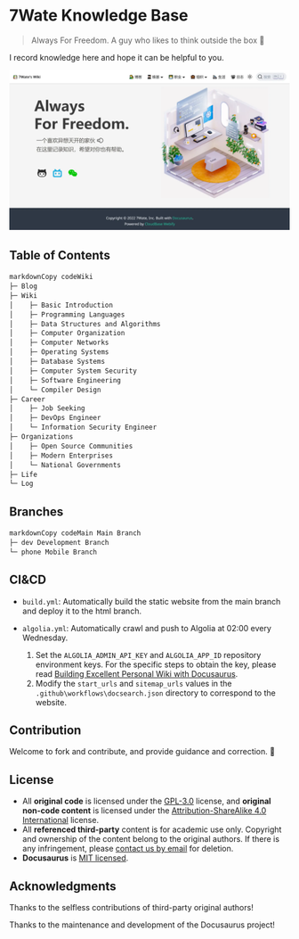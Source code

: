 # 7Wate Knowledge Base

> Always For Freedom. A guy who likes to think outside the box 💨

I record knowledge here and hope it can be helpful to you.

![Site Homepage](static/img/index.jpg)

## Table of Contents

```markdown
markdownCopy codeWiki
├─ Blog
├─ Wiki
│    ├─ Basic Introduction
│    ├─ Programming Languages
│    ├─ Data Structures and Algorithms
│    ├─ Computer Organization
│    ├─ Computer Networks
│    ├─ Operating Systems
│    ├─ Database Systems
│    ├─ Computer System Security
│    ├─ Software Engineering
│    └─ Compiler Design
├─ Career
│    ├─ Job Seeking
│    ├─ DevOps Engineer
│    └─ Information Security Engineer
├─ Organizations
│    ├─ Open Source Communities
│    ├─ Modern Enterprises
│    └─ National Governments
├─ Life
└─ Log
```

## Branches

```markdown
markdownCopy codeMain Main Branch
├─ dev Development Branch
└─ phone Mobile Branch
```

## CI&CD

- `build.yml`: Automatically build the static website from the main branch and deploy it to the html branch.

- `algolia.yml`: Automatically crawl and push to Algolia at 02:00 every Wednesday.
    1. Set the `ALGOLIA_ADMIN_API_KEY` and `ALGOLIA_APP_ID` repository environment keys. For the specific steps to obtain the key, please read [Building Excellent Personal Wiki with Docusaurus](https://blog.7wate.com/?p=75).
    2. Modify the `start_urls` and `sitemap_urls` values in the `.github\workflows\docsearch.json` directory to correspond to the website.

## Contribution

Welcome to fork and contribute, and provide guidance and correction. 👊

## License

- All **original code** is licensed under the [GPL-3.0](http://www.thebigfly.com/gnu/FDLv1.3/) license, and **original non-code content** is licensed under the [Attribution-ShareAlike 4.0 International](http://creativecommons.org/licenses/by-sa/4.0/) license.
- All **referenced third-party** content is for academic use only. Copyright and ownership of the content belong to the original authors. If there is any infringement, please [contact us by email](mailto:admin@7wate.com) for deletion.
- **Docusaurus** is [MIT licensed](https://github.com/facebook/docusaurus/blob/main/LICENSE).

## Acknowledgments

Thanks to the selfless contributions of third-party original authors!

Thanks to the maintenance and development of the Docusaurus project!